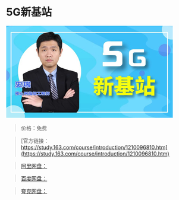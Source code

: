 # 5G新基站

![img](../../../assets/study163/free/893ee895b9e041ef90f222f9e410d8e6.jpg)

> 价格：免费

> [官方链接：https://study.163.com/course/introduction/1210096810.htm](https://study.163.com/course/introduction/1210096810.htm)

> [阿里网盘：]()

> [百度网盘：]()

> [夸克网盘：]()
